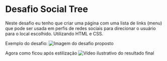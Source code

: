 # Desafio Social Tree

Neste desafio eu tenho que criar uma página com uma lista de links (menu) que pode ser usada em perfis de redes sociais para direcionar o usuário para o local escolhido. Utilizando HTML e CSS.

Exemplo do desafio:
![Imagem do desafio proposto](images-readme/Captura%20de%20Tela%202022-05-11%20%C3%A0s%2013.44.29.png)


Agora como ficou após estilização
![Vídeo ilustrativo do resultado final](video/adicionando-alteracoes.gif)